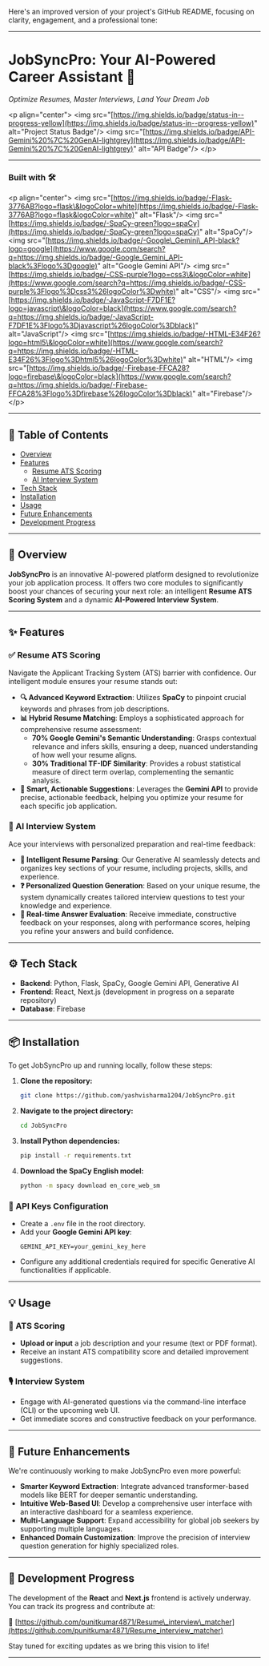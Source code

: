 Here's an improved version of your project's GitHub README, focusing on clarity, engagement, and a professional tone:

-----

# JobSyncPro: Your AI-Powered Career Assistant 🤖

*Optimize Resumes, Master Interviews, Land Your Dream Job*

\<p align="center"\>
\<img src="[https://img.shields.io/badge/status-in--progress-yellow](https://img.shields.io/badge/status-in--progress-yellow)" alt="Project Status Badge"/\>
\<img src="[https://img.shields.io/badge/API-Gemini%20%7C%20GenAI-lightgrey](https://img.shields.io/badge/API-Gemini%20%7C%20GenAI-lightgrey)" alt="API Badge"/\>
\</p\>

-----

### Built with 🛠️

\<p align="center"\>
\<img src="[https://img.shields.io/badge/-Flask-3776AB?logo=flask\&logoColor=white](https://img.shields.io/badge/-Flask-3776AB?logo=flask&logoColor=white)" alt="Flask"/\>
\<img src="[https://img.shields.io/badge/-SpaCy-green?logo=spaCy](https://img.shields.io/badge/-SpaCy-green?logo=spaCy)" alt="SpaCy"/\>
\<img src="[https://img.shields.io/badge/-Google\_Gemini\_API-black?logo=google](https://www.google.com/search?q=https://img.shields.io/badge/-Google_Gemini_API-black%3Flogo%3Dgoogle)" alt="Google Gemini API"/\>
\<img src="[https://img.shields.io/badge/-CSS-purple?logo=css3\&logoColor=white](https://www.google.com/search?q=https://img.shields.io/badge/-CSS-purple%3Flogo%3Dcss3%26logoColor%3Dwhite)" alt="CSS"/\>
\<img src="[https://img.shields.io/badge/-JavaScript-F7DF1E?logo=javascript\&logoColor=black](https://www.google.com/search?q=https://img.shields.io/badge/-JavaScript-F7DF1E%3Flogo%3Djavascript%26logoColor%3Dblack)" alt="JavaScript"/\>
\<img src="[https://img.shields.io/badge/-HTML-E34F26?logo=html5\&logoColor=white](https://www.google.com/search?q=https://img.shields.io/badge/-HTML-E34F26%3Flogo%3Dhtml5%26logoColor%3Dwhite)" alt="HTML"/\>
\<img src="[https://img.shields.io/badge/-Firebase-FFCA28?logo=firebase\&logoColor=black](https://www.google.com/search?q=https://img.shields.io/badge/-Firebase-FFCA28%3Flogo%3Dfirebase%26logoColor%3Dblack)" alt="Firebase"/\>
\</p\>

-----

## 📑 Table of Contents

  * [Overview](https://www.google.com/search?q=%23overview)
  * [Features](https://www.google.com/search?q=%23features)
      * [Resume ATS Scoring](https://www.google.com/search?q=%23resume-ats-scoring)
      * [AI Interview System](https://www.google.com/search?q=%23ai-interview-system)
  * [Tech Stack](https://www.google.com/search?q=%23tech-stack)
  * [Installation](https://www.google.com/search?q=%23installation)
  * [Usage](https://www.google.com/search?q=%23usage)
  * [Future Enhancements](https://www.google.com/search?q=%23future-enhancements)
  * [Development Progress](https://www.google.com/search?q=%23development-progress)

-----

## 📌 Overview

**JobSyncPro** is an innovative AI-powered platform designed to revolutionize your job application process. It offers two core modules to significantly boost your chances of securing your next role: an intelligent **Resume ATS Scoring System** and a dynamic **AI-Powered Interview System**.

-----

## ✨ Features

### ✅ Resume ATS Scoring

Navigate the Applicant Tracking System (ATS) barrier with confidence. Our intelligent module ensures your resume stands out:

  * **🔍 Advanced Keyword Extraction**: Utilizes **SpaCy** to pinpoint crucial keywords and phrases from job descriptions.
  * **📊 Hybrid Resume Matching**: Employs a sophisticated approach for comprehensive resume assessment:
      * **70% Google Gemini's Semantic Understanding**: Grasps contextual relevance and infers skills, ensuring a deep, nuanced understanding of how well your resume aligns.
      * **30% Traditional TF-IDF Similarity**: Provides a robust statistical measure of direct term overlap, complementing the semantic analysis.
  * **🧠 Smart, Actionable Suggestions**: Leverages the **Gemini API** to provide precise, actionable feedback, helping you optimize your resume for each specific job application.

### 🎤 AI Interview System

Ace your interviews with personalized preparation and real-time feedback:

  * **📂 Intelligent Resume Parsing**: Our Generative AI seamlessly detects and organizes key sections of your resume, including projects, skills, and experience.
  * **❓ Personalized Question Generation**: Based on your unique resume, the system dynamically creates tailored interview questions to test your knowledge and experience.
  * **📝 Real-time Answer Evaluation**: Receive immediate, constructive feedback on your responses, along with performance scores, helping you refine your answers and build confidence.

-----

## ⚙️ Tech Stack

  * **Backend**: Python, Flask, SpaCy, Google Gemini API, Generative AI
  * **Frontend**: React, Next.js (development in progress on a separate repository)
  * **Database**: Firebase

-----

## 📦 Installation

To get JobSyncPro up and running locally, follow these steps:

1.  **Clone the repository:**
    ```bash
    git clone https://github.com/yashvisharma1204/JobSyncPro.git
    ```
2.  **Navigate to the project directory:**
    ```bash
    cd JobSyncPro
    ```
3.  **Install Python dependencies:**
    ```bash
    pip install -r requirements.txt
    ```
4.  **Download the SpaCy English model:**
    ```bash
    python -m spacy download en_core_web_sm
    ```

### 🔐 API Keys Configuration

  * Create a `.env` file in the root directory.
  * Add your **Google Gemini API key**:
    ```
    GEMINI_API_KEY=your_gemini_key_here
    ```
  * Configure any additional credentials required for specific Generative AI functionalities if applicable.

-----

## 💡 Usage

### 🧾 ATS Scoring

  * **Upload or input** a job description and your resume (text or PDF format).
  * Receive an instant ATS compatibility score and detailed improvement suggestions.

### 🎙️ Interview System

  * Engage with AI-generated questions via the command-line interface (CLI) or the upcoming web UI.
  * Get immediate scores and constructive feedback on your performance.

-----

## 🔮 Future Enhancements

We're continuously working to make JobSyncPro even more powerful:

  * **Smarter Keyword Extraction**: Integrate advanced transformer-based models like BERT for deeper semantic understanding.
  * **Intuitive Web-Based UI**: Develop a comprehensive user interface with an interactive dashboard for a seamless experience.
  * **Multi-Language Support**: Expand accessibility for global job seekers by supporting multiple languages.
  * **Enhanced Domain Customization**: Improve the precision of interview question generation for highly specialized roles.

-----

## 🚧 Development Progress

The development of the **React** and **Next.js** frontend is actively underway. You can track its progress and contribute at:

🔗 [https://github.com/punitkumar4871/Resume\_interview\_matcher](https://github.com/punitkumar4871/Resume_interview_matcher)

Stay tuned for exciting updates as we bring this vision to life\!

-----
